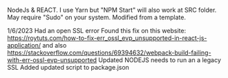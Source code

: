 NodeJs & REACT. I use Yarn but "NPM Start" will also work at SRC folder. May require "Sudo" on your system.
Modified from a template.

1/6/2023
Had an open SSL error
Found this fix on this website:
https://roytuts.com/how-to-fix-err_ossl_evp_unsupported-in-react-js-application/
and also
https://stackoverflow.com/questions/69394632/webpack-build-failing-with-err-ossl-evp-unsupported
Updated NODEJS needs to run an a legacy SSL
Added updated script to package.json
